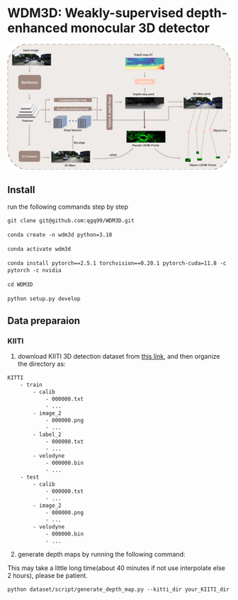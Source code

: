 # WDM3D: Weakly-supervised depth-enhanced monocular 3D detector

![](./assset/model_arch.jpg)


## Install

run the following commands step by step

```shell
git clone git@github.com:qgq99/WDM3D.git

conda create -n wdm3d python=3.10

conda activate wdm3d

conda install pytorch==2.5.1 torchvision==0.20.1 pytorch-cuda=11.8 -c pytorch -c nvidia

cd WDM3D

python setup.py develop
```

## Data preparaion
### KIITI
1. download KIITI 3D detection dataset from [this link](https://www.cvlibs.net/datasets/kitti/eval_object.php?obj_benchmark=3d), and then organize the directory as:
```
KITTI
    - train
        - calib
            - 000000.txt
            - ...
        - image_2
            - 000000.png
            - ...
        - label_2
            - 000000.txt
            - ...
        - velodyne
            - 000000.bin
            - ...
    - test
        - calib
            - 000000.txt
            - ...
        - image_2
            - 000000.png
            - ...
        - velodyne
            - 000000.bin
            - ...
```
2. generate depth maps by running the following command:

This may take a little long time(about 40 minutes if not use interpolate else 2 hours), please be patient.

```
python dataset/script/generate_depth_map.py --kitti_dir your_KIITI_dir
```